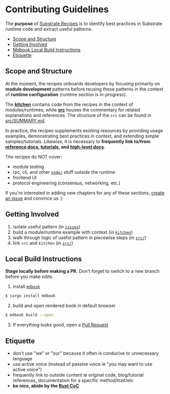 # Contributing Guidelines

The **purpose** of [Substrate Recipes](https://substrate.dev/recipes/) is to identify best practices in Substrate runtime code and extract useful patterns.

* [Scope and Structure](#scope)
* [Getting Involved](#involve)
* [Mdbook Local Build Instructions](#instructions)
* [Etiquette](#etiquette)

## Scope and Structure <a name = "scope"></a>

At the moment, the recipes onboards developers by focusing primarily on **module development** patterns before reusing these patterns in the context of **runtime configuration** (runtime section is *in-progress*).

The **[kitchen](./kitchen)** contains code from the recipes in the context of modules/runtimes, while **[src](./src)** houses the commentary for related explanations and references. The structure of the `src` can be found in [src/SUMMARY.md](./src/SUMMARY.md).

In practice, the recipes supplements existing resources by providing usage examples, demonstrating best practices in context, and extending simple samples/tutorials. Likewise, it is necessary to **frequently link to/from [reference docs](https://crates.parity.io/substrate_service/index.html?search=srml), [tutorials](https://github.com/substrate-developer-hub/), and [high-level docs](https://substrate.dev/)**.

The recipes do NOT cover:
* module testing
* rpc, cli, and other [`node/`](https://github.com/paritytech/substrate/tree/master/node) stuff outside the runtime
* frontend UI
* protocol engineering (consensus, networking, etc.)

If you're interested in adding new chapters for any of these sections, [create an issue](https://github.com/substrate-developer-hub/recipes/issues/new) and convince us :)

## Getting Involved <a name = "involve"></a>

1. isolate useful pattern (in [`issues`](https://github.com/substrate-developer-hub/recipes/issues))
2. build a module/runtime example with context (in [`kitchen`](https://github.com/substrate-developer-hub/recipes/tree/master/kitchen))
3. walk through logic of useful pattern in piecewise steps (in [`src/`](https://github.com/substrate-developer-hub/recipes/tree/master/src))
4. link `src` and `kitchen` (in [`src/`](https://github.com/substrate-developer-hub/recipes/tree/master/src)) 

## Local Build Instructions <a name = "instructions"></a>

**Stage locally before making a PR.** Don't forget to switch to a new branch before you make edits.

1. install [`mdbook`](https://github.com/rust-lang-nursery/mdBook)

```bash
$ cargo install mdbook
```

2. build and open rendered book in default browser

```bash
$ mdbook build --open
```

3. If everything looks good, open a [Pull Request](https://github.com/substrate-developer-hub/recipes/compare)

## Etiquette <a name = "etiquette"></a>

* don't use "we" or "our" because it often is conducive to unnecessary language
* use active voice (instead of passive voice ie "you may want to use active voice")
* frequently link to outside content ie original code, blog/tutorial references, documentation for a specific method/trait/etc
* **be nice, abide by the [Rust CoC](https://www.rust-lang.org/policies/code-of-conduct)**